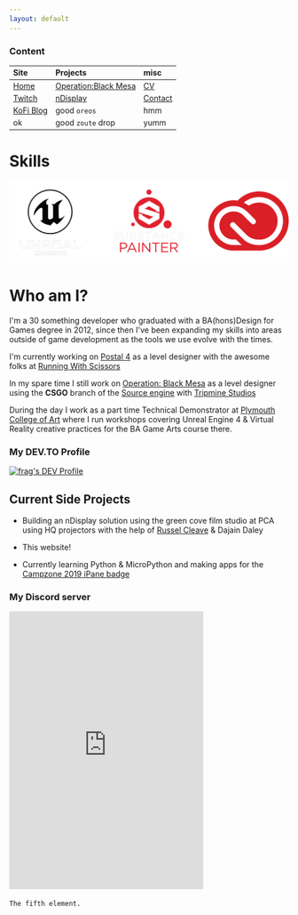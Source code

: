 ```yaml
---
layout: default
---
```


### Content

| Site         | Projects          | misc |
|:-------------|:------------------|:------|
| [Home](./index.md) | [Operation:Black Mesa](./obm.md) | [CV](./OliverCurtis.pdf)  |
| [Twitch](https://www.twitch.tv/fragalicious) | [nDisplay](./nDisplay.md) | [Contact](./contact.md)  |
| [KoFi Blog](https://ko-fi.com/fragalicious)           | good `oreos`      | hmm   |
| ok           | good `zoute` drop | yumm  |

# Skills
![Skills](./skills_final_final.png)

# Who am I?

I'm a 30 something developer who graduated with a BA(hons)Design for Games degree in 2012, since then I've been expanding my skills into areas outside of game development as the tools we use evolve with the times. 

I'm currently working on [Postal 4](https://store.steampowered.com/app/707030/POSTAL_4_No_Regerts/) as a level designer with the awesome folks at [Running With Scissors](https://runningwithscissors.com/) 

In my spare time I still work on [Operation: Black Mesa](https://www.moddb.com/mods/operation-black-mesa) as a level designer using the **CSGO** branch of the [Source engine](https://developer.valvesoftware.com/wiki/Source) with [Tripmine Studios](https://tripminestudios.com/community/)

During the day I work as a part time Technical Demonstrator at [Plymouth College of Art](https://www.plymouthart.ac.uk) where I run workshops covering Unreal Engine 4 & Virtual Reality creative practices for the BA Game Arts course there.

### My DEV.TO Profile
<a href="https://dev.to/frag">
  <img src="https://d2fltix0v2e0sb.cloudfront.net/dev-badge.svg" alt="frag's DEV Profile" height="60" width="60">
</a>

## Current Side Projects

* Building an nDisplay solution using the green cove film studio at PCA using HQ projectors with the help of [Russel Cleave](https://www.southofdevonfilms.com) & Dajain Daley

* This website!

* Currently learning Python & MicroPython and making apps for the [Campzone 2019 iPane badge](https://wiki.badge.team/CZ19) 

### My Discord server
<iframe src="https://discordapp.com/widget?id=350402319906766849&theme=dark" width="350" height="500" allowtransparency="true" frameborder="0"></iframe>

```
The fifth element.
```
